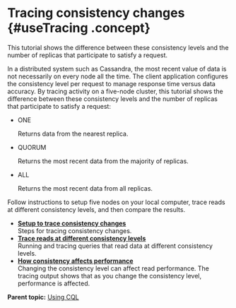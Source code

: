# Tracing consistency changes {#useTracing .concept}

This tutorial shows the difference between these consistency levels and the number of replicas that participate to satisfy a request.

In a distributed system such as Cassandra, the most recent value of data is not necessarily on every node all the time. The client application configures the consistency level per request to manage response time versus data accuracy. By tracing activity on a five-node cluster, this tutorial shows the difference between these consistency levels and the number of replicas that participate to satisfy a request:

-   ONE

    Returns data from the nearest replica.

-   QUORUM

    Returns the most recent data from the majority of replicas.

-   ALL

    Returns the most recent data from all replicas.


Follow instructions to setup five nodes on your local computer, trace reads at different consistency levels, and then compare the results.

-   **[Setup to trace consistency changes](../../cql/cql_using/useTracingSetup.md)**  
Steps for tracing consistency changes.
-   **[Trace reads at different consistency levels](../../cql/cql_using/useTracingTrace.md)**  
Running and tracing queries that read data at different consistency levels.
-   **[How consistency affects performance](../../cql/cql_using/useTracingPerf.md)**  
Changing the consistency level can affect read performance. The tracing output shows that as you change the consistency level, performance is affected.

**Parent topic:** [Using CQL](../../cql/cql_using/useAboutCQL.md)

